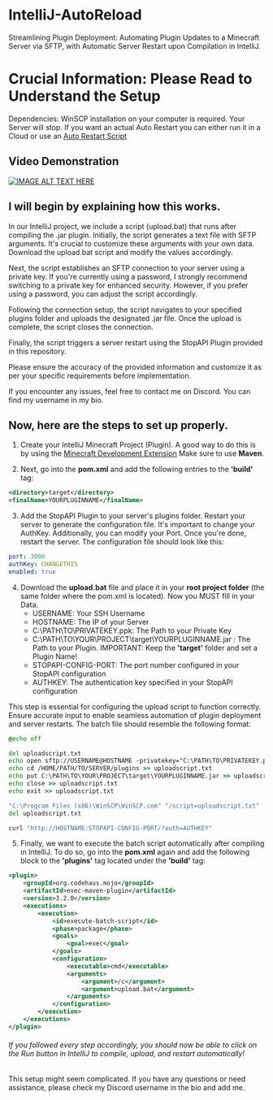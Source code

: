 # IntelliJ-AutoReload
Streamlining Plugin Deployment: Automating Plugin Updates to a Minecraft Server via SFTP, with Automatic Server Restart upon Compilation in IntelliJ.

# Crucial Information: Please Read to Understand the Setup

Dependencies: WinSCP installation on your computer is required.
Your Server will stop. If you want an actual Auto Restart you can either run it in a Cloud or use an [Auto Restart Script](https://www.spigotmc.org/threads/auto-restart-script.451479/)

## Video Demonstration

[![IMAGE ALT TEXT HERE](https://img.youtube.com/vi/kuQIU9RK9JU/0.jpg)](https://www.youtube.com/watch?v=kuQIU9RK9JU)

## I will begin by explaining how this works.

In our IntelliJ project, we include a script (upload.bat) that runs after compiling the .jar plugin. Initially, the script generates a text file with SFTP arguments. It's crucial to customize these arguments with your own data. Download the upload.bat script and modify the values accordingly.

Next, the script establishes an SFTP connection to your server using a private key. If you're currently using a password, I strongly recommend switching to a private key for enhanced security. However, if you prefer using a password, you can adjust the script accordingly.

Following the connection setup, the script navigates to your specified plugins folder and uploads the designated .jar file. Once the upload is complete, the script closes the connection.

Finally, the script triggers a server restart using the StopAPI Plugin provided in this repository.

Please ensure the accuracy of the provided information and customize it as per your specific requirements before implementation.

If you encounter any issues, feel free to contact me on Discord. You can find my username in my bio.


## Now, here are the steps to set up properly.

1. Create your IntelliJ Minecraft Project (Plugin). A good way to do this is by using the [Minecraft Development Extension](https://plugins.jetbrains.com/plugin/8327-minecraft-development) Make sure to use **Maven**.
   
2. Next, go into the **pom.xml** and add the following entries to the **'build'** tag:
```xml
<directory>target</directory>
<finalName>YOURPLUGINNAME</finalName>
```
3. Add the StopAPI Plugin to your server's plugins folder. Restart your server to generate the configuration file. It's important to change your AuthKey. Additionally, you can modify your Port. Once you're done, restart the server. The configuration file should look like this:
```yml
port: 3000
authKey: CHANGETHIS
enabled: true
```
4. Download the **upload.bat** file and place it in your **root project folder** (the same folder where the pom.xml is located). Now you MUST fill in your Data.
   - USERNAME: Your SSH Username
   - HOSTNAME: The IP of your Server
   - C:\PATH\TO\PRIVATEKEY.ppk: The Path to your Private Key
   - C:\PATH\TO\YOUR\PROJECT\target\YOURPLUGINNAME.jar : The Path to your Plugin. IMPORTANT: Keep the **'target'** folder and set a Plugin Name!
   - STOPAPI-CONFIG-PORT: The port number configured in your StopAPI configuration
   - AUTHKEY: The authentication key specified in your StopAPI configuration
     
This step is essential for configuring the upload script to function correctly. Ensure accurate input to enable seamless automation of plugin deployment and server restarts. The batch file should resemble the following format:
```bat
@echo off

del uploadscript.txt
echo open sftp://USERNAME@HOSTNAME -privatekey="C:\PATH\TO\PRIVATEKEY.ppk" >> uploadscript.txt
echo cd /HOME/PATH/TO/SERVER/plugins >> uploadscript.txt
echo put C:\PATH\TO\YOUR\PROJECT\target\YOURPLUGINNAME.jar >> uploadscript.txt
echo close >> uploadscript.txt
echo exit >> uploadscript.txt

"C:\Program Files (x86)\WinSCP\WinSCP.com" "/script=uploadscript.txt"
del uploadscript.txt

curl "http://HOSTNAME:STOPAPI-CONFIG-PORT/?auth=AUTHKEY"
```
5. Finally, we want to execute the batch script automatically after compiling in IntelliJ. To do so, go into the **pom.xml** again and add the following block to the **'plugins'** tag located under the **'build'** tag:
```xml
<plugin>
    <groupId>org.codehaus.mojo</groupId>
    <artifactId>exec-maven-plugin</artifactId>
    <version>3.2.0</version>
    <executions>
        <execution>
            <id>execute-batch-script</id>
            <phase>package</phase>
            <goals>
                <goal>exec</goal>
            </goals>
            <configuration>
                <executable>cmd</executable>
                <arguments>
                    <argument>/c</argument>
                    <argument>upload.bat</argument>
                </arguments>
            </configuration>
        </execution>
    </executions>
</plugin>
```

###### If you followed every step accordingly, you should now be able to click on the Run button in IntelliJ to compile, upload, and restart automatically!
This setup might seem complicated. If you have any questions or need assistance, please check my Discord username in the bio and add me.
